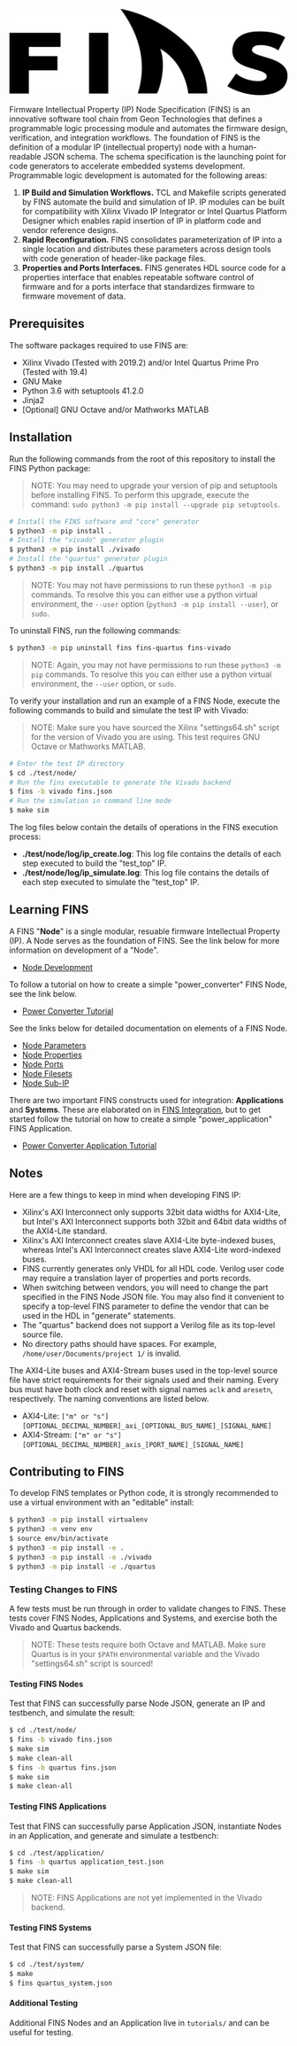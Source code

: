 ![FINS](./docs/fins-logo.png "Firmware IP Node Specification")

Firmware Intellectual Property (IP) Node Specification (FINS) is an innovative software tool chain from Geon Technologies that defines a programmable logic processing module and automates the firmware design, verification, and integration workflows. The foundation of FINS is the definition of a modular IP (intellectual property) node with a human-readable JSON schema. The schema specification is the launching point for code generators to accelerate embedded systems development. Programmable logic development is automated for the following areas:

1. **IP Build and Simulation Workflows.** TCL and Makefile scripts generated by FINS automate the build and simulation of IP. IP modules can be built for compatibility with Xilinx Vivado IP Integrator or Intel Quartus Platform Designer which enables rapid insertion of IP in platform code and vendor reference designs.
2. **Rapid Reconfiguration.** FINS consolidates parameterization of IP into a single location and distributes these parameters across design tools with code generation of header-like package files.
3. **Properties and Ports Interfaces.** FINS generates HDL source code for a properties interface that enables repeatable software control of firmware and for a ports interface that standardizes firmware to firmware movement of data.

## Prerequisites

The software packages required to use FINS are:

* Xilinx Vivado (Tested with 2019.2) and/or Intel Quartus Prime Pro (Tested with 19.4)
* GNU Make
* Python 3.6 with setuptools 41.2.0
* Jinja2
* \[Optional\] GNU Octave and/or Mathworks MATLAB

## Installation

Run the following commands from the root of this repository to install the FINS Python package:

> NOTE: You may need to upgrade your version of pip and setuptools before installing FINS. To perform this upgrade, execute the command: `sudo python3 -m pip install --upgrade pip setuptools`.

```bash
# Install the FINS software and "core" generator
$ python3 -m pip install .
# Install the "vivado" generator plugin
$ python3 -m pip install ./vivado
# Install the "quartus" generator plugin
$ python3 -m pip install ./quartus
```
> NOTE: You may not have permissions to run these `python3 -m pip` commands. To resolve this you can either use a python virtual environment, the `--user` option (`python3 -m pip install --user`), or `sudo`.

To uninstall FINS, run the following commands:

```bash
$ python3 -m pip uninstall fins fins-quartus fins-vivado
```
> NOTE: Again, you may not have permissions to run these `python3 -m pip` commands. To resolve this you can either use a python virtual environment, the `--user` option, or `sudo`.

To verify your installation and run an example of a FINS Node, execute the following commands to build and simulate the test IP with Vivado:

> NOTE: Make sure you have sourced the Xilinx "settings64.sh" script for the version of Vivado you are using. This test requires GNU Octave or Mathworks MATLAB.

```bash
# Enter the test IP directory
$ cd ./test/node/
# Run the fins executable to generate the Vivado backend
$ fins -b vivado fins.json
# Run the simulation in command line mode
$ make sim
```

The log files below contain the details of operations in the FINS execution process:

* **./test/node/log/ip_create.log**: This log file contains the details of each step executed to build the "test_top" IP.
* **./test/node/log/ip_simulate.log**: This log file contains the details of each step executed to simulate the "test_top" IP.

## Learning FINS

A FINS "**Node**" is a single modular, resuable firmware Intellectual Property (IP). A Node serves as the foundation of FINS. See the link below for more information on development of a "Node".

* [Node Development](./docs/development.md)

To follow a tutorial on how to create a simple "power_converter" FINS Node, see the link below.

* [Power Converter Tutorial](docs/tutorial1.md)

See the links below for detailed documentation on elements of a FINS Node.

* [Node Parameters](./docs/parameters.md)
* [Node Properties](./docs/properties.md)
* [Node Ports](./docs/ports.md)
* [Node Filesets](./docs/filesets.md)
* [Node Sub-IP](./docs/sub-ip.md)

There are two important FINS constructs used for integration: **Applications** and **Systems**. These are elaborated on in [FINS Integration](./docs/integration.md), but to get started follow the tutorial on how to create a simple "power_application" FINS Application.

* [Power Converter Application Tutorial](docs/tutorial2.md)

## Notes

Here are a few things to keep in mind when developing FINS IP:

* Xilinx's AXI Interconnect only supports 32bit data widths for AXI4-Lite, but Intel's AXI Interconnect supports both 32bit and 64bit data widths of the AXI4-Lite standard.
* Xilinx's AXI Interconnect creates slave AXI4-Lite byte-indexed buses, whereas Intel's AXI Interconnect creates slave AXI4-Lite word-indexed buses.
* FINS currently generates only VHDL for all HDL code. Verilog user code may require a translation layer of properties and ports records.
* When switching between vendors, you will need to change the part specified in the FINS Node JSON file. You may also find it convenient to specify a top-level FINS parameter to define the vendor that can be used in the HDL in "generate" statements.
* The "quartus" backend does not support a Verilog file as its top-level source file.
* No directory paths should have spaces. For example, `/home/user/Documents/project 1/` is invalid.

The AXI4-Lite buses and AXI4-Stream buses used in the top-level source file have strict requirements for their signals used and their naming. Every bus must have both clock and reset with signal names `aclk` and `aresetn`, respectively. The naming conventions are listed below.

* AXI4-Lite: `["m" or "s"][OPTIONAL_DECIMAL_NUMBER]_axi_[OPTIONAL_BUS_NAME]_[SIGNAL_NAME]`
* AXI4-Stream: `["m" or "s"][OPTIONAL_DECIMAL_NUMBER]_axis_[PORT_NAME]_[SIGNAL_NAME]`

## Contributing to FINS

To develop FINS templates or Python code, it is strongly recommended to use a virtual environment with an "editable" install:

```bash
$ python3 -m pip install virtualenv
$ python3 -m venv env
$ source env/bin/activate
$ python3 -m pip install -e .
$ python3 -m pip install -e ./vivado
$ python3 -m pip install -e ./quartus
```

### Testing Changes to FINS

A few tests must be run through in order to validate changes to FINS. These tests cover FINS Nodes, Applications and Systems, and exercise both the Vivado and Quartus backends.

> NOTE: These tests require both Octave and MATLAB. Make sure Quartus is in your `$PATH` environmental variable and the Vivado "settings64.sh" script is sourced!

#### Testing FINS Nodes

Test that FINS can successfully parse Node JSON, generate an IP and testbench, and simulate the result:
```bash
$ cd ./test/node/
$ fins -b vivado fins.json
$ make sim
$ make clean-all
$ fins -b quartus fins.json
$ make sim
$ make clean-all
```

#### Testing FINS Applications

Test that FINS can successfully parse Application JSON, instantiate Nodes in an Application, and generate and simulate a testbench:
```bash
$ cd ./test/application/
$ fins -b quartus application_test.json
$ make sim
$ make clean-all
```

> NOTE: FINS Applications are not yet implemented in the Vivado backend.

#### Testing FINS Systems

Test that FINS can successfully parse a System JSON file:
```bash
$ cd ./test/system/
$ make
$ fins quartus_system.json
```

#### Additional Testing

Additional FINS Nodes and an Application live in `tutorials/` and can be useful for testing.
